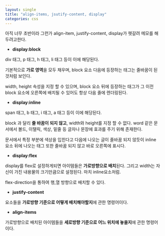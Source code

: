 ```yaml
---
layout: single
title: "align-items, jsutify-content, display"
categories: css
---
```


아직 너무 초반이라 그런가 align-item, justify-content, display가 헷갈려 메모를 해두려고한다.



- **display:block**

div 태그, p 태그, h 태그, li 태그 등이 이에 해당된다.

기본적으로 **가로 영역**을 모두 채우며, block 요소 다음에 등장하는 태그는 줄바꿈이 된 것처럼 보인다. 

width, height 속성을 지정 할 수 있으며, block 요소 뒤에 등장하는 태그가 그 이전 block 요소에 오른쪽에 배치될 수 있어도 항상 다음 줄에 렌더링된다.

- **display:inline**

span 태그, b 태그, i 태그, a 태그 등이 이에 해당된다.

block 과 달리 **줄 바꿈이 되지 않고**, width와 height를 지정 할 수 없다. word 같은 문서에서 볼드, 이탤릭, 색상, 밑줄 등 글자나 문장에 효과를 주기 위해 존재한다. 

문서에서 특정 부분에 색상을 입힌다고 다음에 나오는 글이 줄바꿈 되지 않듯이 inline 요소 뒤에 나오는 태그 또한 줄바꿈 되지 않고 바로 오른쪽에 표시다.

- **display:flex**

display를 flex로 설정하게되면 아이템들은 **가로방향으로 배치**된다. 그리고 width는 자신이 가진 내용물의 크기만큼으로 설정된다. 마치 inline요소처럼.

flex-direction을 통하여 행,열 방향으로 배치할 수 있다.

- **justify-content**

요소들을 **가로방향 기준으로 어떻게 배치해야할지**에 관한 명령어이다.

- **align-items**

가로방향으로 배치된 아이템들을 **세로방향 기준으로 어느 위치에 놓을지**에 관한 명령어이다.
